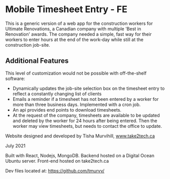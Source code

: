# Mobile Timesheet Entry - FE

This is a generic version of a web app for the construction workers for Ultimate Renovations, a Canadian company with multiple 'Best in Renovation' awards. The company needed a simple, fast way for their workers to enter hours at the end of the work-day while still at the construction job-site. 

## Additional Features 
This level of customization would not be possible with off-the-shelf software:
- Dynamically updates the job-site selection box on the timesheet entry to reflect a constantly changing list of clients 
- Emails a reminder if a timesheet has not been entered by a worker for more than three business days. Implemented with a cron job.
- An api provides end points to download timesheets.
- At the request of the company, timesheets are available to be updated and deleted by the worker for 24 hours after being entered. Then the worker may view timesheets, but needs to contact the office to update.

Website designed and developed by Tisha Murvihill, www.take2tech.ca

July 2021

Built with React, Nodejs, MongoDB. Backend hosted on a Digital Ocean Ubuntu server. Front-end hosted on take2tech.ca

Dev files located at: https://github.com/tmurvv/